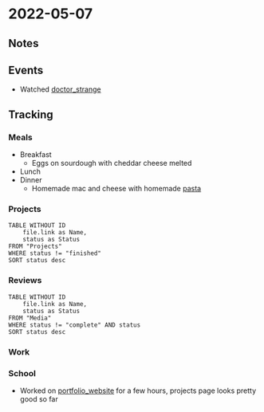 # 2022-05-07
## Notes

## Events
- Watched [doctor_strange](../Media/Movies/doctor_strange.md)

## Tracking
### Meals
- Breakfast
	- Eggs on sourdough with cheddar cheese melted
- Lunch
- Dinner
	- Homemade mac and cheese with homemade [pasta](../Food/Recipes/pasta.md)

### Projects
```dataview
TABLE WITHOUT ID
	file.link as Name,
	status as Status
FROM "Projects"
WHERE status != "finished"
SORT status desc
```

### Reviews
```dataview
TABLE WITHOUT ID
	file.link as Name,
	status as Status
FROM "Media"
WHERE status != "complete" AND status
SORT status desc
```

### Work

### School
- Worked on [portfolio_website](../Projects/portfolio_website.md) for a few hours, projects page looks pretty good so far

